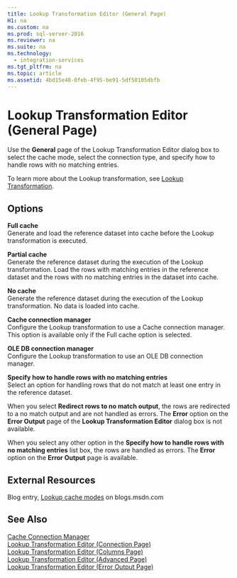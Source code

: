 ```yaml
---
title: Lookup Transformation Editor (General Page)
H1: na
ms.custom: na
ms.prod: sql-server-2016
ms.reviewer: na
ms.suite: na
ms.technology: 
  - integration-services
ms.tgt_pltfrm: na
ms.topic: article
ms.assetid: 4bd15e48-0feb-4f95-be91-5df58105dbfb
---
```

# Lookup Transformation Editor (General Page)
  Use the **General** page of the Lookup Transformation Editor dialog box to select the cache mode, select the connection type, and specify how to handle rows with no matching entries.  
  
 To learn more about the Lookup transformation, see [Lookup Transformation](../../Topics/TopicNameNotContainA/Lookup-Transformation.md).  
  
## Options  
 **Full cache**  
 Generate and load the reference dataset into cache before the Lookup transformation is executed.  
  
 **Partial cache**  
 Generate the reference dataset during the execution of the Lookup transformation. Load the rows with matching entries in the reference dataset and the rows with no matching entries in the dataset into cache.  
  
 **No cache**  
 Generate the reference dataset during the execution of the Lookup transformation. No data is loaded into cache.  
  
 **Cache connection manager**  
 Configure the Lookup transformation to use a Cache connection manager. This option is available only if the Full cache option is selected.  
  
 **OLE DB connection manager**  
 Configure the Lookup transformation to use an OLE DB connection manager.  
  
 **Specify how to handle rows with no matching entries**  
 Select an option for handling rows that do not match at least one entry in the reference dataset.  
  
 When you select **Redirect rows to no match output**, the rows are redirected to a no match output and are not handled as errors. The **Error** option on the **Error Output** page of the **Lookup Transformation Editor** dialog box is not available.  
  
 When you select any other option in the **Specify how to handle rows with no matching entries** list box, the rows are handled as errors. The **Error** option on the **Error Output** page is available.  
  
## External Resources  
 Blog entry, [Lookup cache modes](http://go.microsoft.com/fwlink/?LinkId=219518) on blogs.msdn.com  
  
## See Also  
 [Cache Connection Manager](../../Topics/TopicNameNotContainA/Cache-Connection-Manager.md)   
 [Lookup Transformation Editor &#40;Connection Page&#41;](../../Topics/TopicNameNotContainA/Lookup-Transformation-Editor--Connection-Page-.md)   
 [Lookup Transformation Editor &#40;Columns Page&#41;](../../Topics/TopicNameNotContainA/Lookup-Transformation-Editor--Columns-Page-.md)   
 [Lookup Transformation Editor &#40;Advanced Page&#41;](../../Topics/TopicNameNotContainA/Lookup-Transformation-Editor--Advanced-Page-.md)   
 [Lookup Transformation Editor &#40;Error Output Page&#41;](../../Topics/TopicNameNotContainA/Lookup-Transformation-Editor--Error-Output-Page-.md)  
  
  